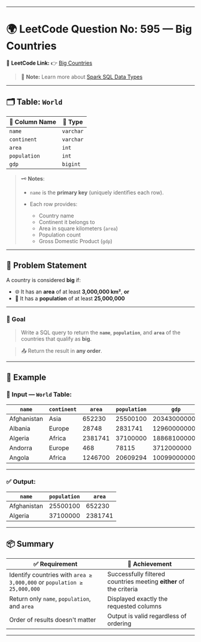 
---

# 🌍 LeetCode Question No: 595 — Big Countries

🔗 **LeetCode Link:**
👉 [Big Countries](https://leetcode.com/problems/big-countries/description/?envType=study-plan-v2&envId=top-sql-50)

> 📘 **Note:** Learn more about [Spark SQL Data Types](https://spark.apache.org/docs/latest/sql-ref-datatypes.html)

---

## 🗂️ Table: `World`

| 🧾 Column Name | 🧮 Type   |
| -------------- | --------- |
| `name`         | `varchar` |
| `continent`    | `varchar` |
| `area`         | `int`     |
| `population`   | `int`     |
| `gdp`          | `bigint`  |

> 🗝️ **Notes**:
>
> * `name` is the **primary key** (uniquely identifies each row).
> * Each row provides:
>
>   * Country name
>   * Continent it belongs to
>   * Area in square kilometers (`area`)
>   * Population count
>   * Gross Domestic Product (`gdp`)

---

## 📌 Problem Statement

A country is considered **big** if:

* 🌐 It has an **area** of at least **3,000,000 km²**, **or**
* 👥 It has a **population** of at least **25,000,000**

---

### 🎯 Goal

> Write a SQL query to return the **`name`**, **`population`**, and **`area`** of the countries that qualify as **big**.

> 📤 Return the result in **any order**.

---

## 🧪 Example

### 🔢 Input — `World` Table:

| `name`      | `continent` | `area`  | `population` | `gdp`        |
| ----------- | ----------- | ------- | ------------ | ------------ |
| Afghanistan | Asia        | 652230  | 25500100     | 20343000000  |
| Albania     | Europe      | 28748   | 2831741      | 12960000000  |
| Algeria     | Africa      | 2381741 | 37100000     | 188681000000 |
| Andorra     | Europe      | 468     | 78115        | 3712000000   |
| Angola      | Africa      | 1246700 | 20609294     | 100990000000 |

---

### ✅ Output:

| `name`      | `population` | `area`  |
| ----------- | ------------ | ------- |
| Afghanistan | 25500100     | 652230  |
| Algeria     | 37100000     | 2381741 |

---

## 📦 Summary

| ✅ Requirement                                                           | 🎯 Achievement                                                     |
| ----------------------------------------------------------------------- | ------------------------------------------------------------------ |
| Identify countries with `area ≥ 3,000,000` or `population ≥ 25,000,000` | Successfully filtered countries meeting **either** of the criteria |
| Return only `name`, `population`, and `area`                            | Displayed exactly the requested columns                            |
| Order of results doesn't matter                                         | Output is valid regardless of ordering                             |

---
